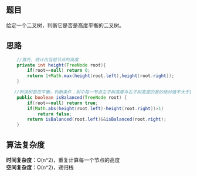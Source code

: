 ## 题目
给定一个二叉树，判断它是否是高度平衡的二叉树。
## 思路
```java
    //首先，统计出当前节点的高度
    private int height(TreeNode root){
        if(root==null) return 0;
        return 1+Math.max(height(root.left),height(root.right));
    }
```
```java
   //判读树是否平衡，判断条件：树中每一节点左子树高度与右子树高度的差的绝对值不大于1
    public boolean isBalanced(TreeNode root) {
        if(root==null) return true;      
        if(Math.abs(height(root.left)-height(root.right))>1)
            return false;        
        return isBalanced(root.left)&&isBalanced(root.right);
    }
```
## 算法复杂度
**时间复杂度**：O(n^2)，重复计算每一个节点的高度  
**空间复杂度**：O(n^2)，递归栈
